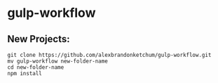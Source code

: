# gulp-workflow

## New Projects:
```
git clone https://github.com/alexbrandonketchum/gulp-workflow.git
mv gulp-workflow new-folder-name
cd new-folder-name
npm install
```
